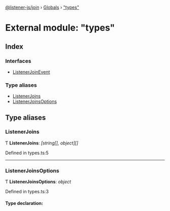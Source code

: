 [@listener-js/join](../README.md) › [Globals](../globals.md) › ["types"](_types_.md)

# External module: "types"

## Index

### Interfaces

* [ListenerJoinEvent](../interfaces/_types_.listenerjoinevent.md)

### Type aliases

* [ListenerJoins](_types_.md#listenerjoins)
* [ListenerJoinsOptions](_types_.md#listenerjoinsoptions)

## Type aliases

###  ListenerJoins

Ƭ **ListenerJoins**: *[string[], object][]*

Defined in types.ts:5

___

###  ListenerJoinsOptions

Ƭ **ListenerJoinsOptions**: *object*

Defined in types.ts:3

#### Type declaration:
